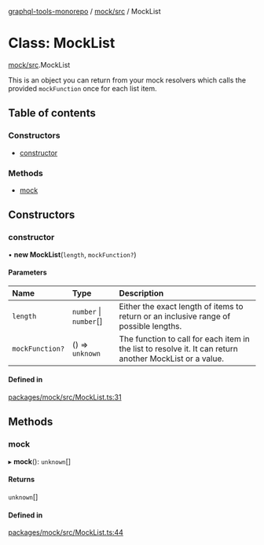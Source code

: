 [graphql-tools-monorepo](../README) / [mock/src](../modules/mock_src) / MockList

# Class: MockList

[mock/src](../modules/mock_src).MockList

This is an object you can return from your mock resolvers which calls the provided `mockFunction`
once for each list item.

## Table of contents

### Constructors

- [constructor](mock_src.MockList#constructor)

### Methods

- [mock](mock_src.MockList#mock)

## Constructors

### constructor

• **new MockList**(`length`, `mockFunction?`)

#### Parameters

| Name            | Type                   | Description                                                                                              |
| :-------------- | :--------------------- | :------------------------------------------------------------------------------------------------------- |
| `length`        | `number` \| `number`[] | Either the exact length of items to return or an inclusive range of possible lengths.                    |
| `mockFunction?` | () => `unknown`        | The function to call for each item in the list to resolve it. It can return another MockList or a value. |

#### Defined in

[packages/mock/src/MockList.ts:31](https://github.com/ardatan/graphql-tools/blob/master/packages/mock/src/MockList.ts#L31)

## Methods

### mock

▸ **mock**(): `unknown`[]

#### Returns

`unknown`[]

#### Defined in

[packages/mock/src/MockList.ts:44](https://github.com/ardatan/graphql-tools/blob/master/packages/mock/src/MockList.ts#L44)
